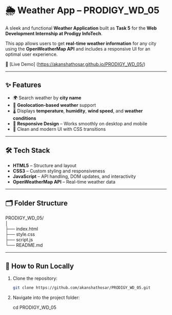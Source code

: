 # 🌦️ Weather App – PRODIGY_WD_05

A sleek and functional **Weather Application** built as **Task 5** for the **Web Development Internship at Prodigy InfoTech**.

This app allows users to get **real-time weather information** for any city using the **OpenWeatherMap API** and includes a responsive UI for an optimal user experience.

🔗 [Live Demo] (https://akanshathosar.github.io/PRODIGY_WD_05/)

---

## ✨ Features

- 🌍 Search weather by **city name**
- 📍 **Geolocation-based weather** support
- 🌡️ Displays **temperature**, **humidity**, **wind speed**, and **weather conditions**
- 📱 **Responsive Design** – Works smoothly on desktop and mobile
- 🎨 Clean and modern UI with CSS transitions

---

## 🛠️ Tech Stack

- **HTML5** – Structure and layout
- **CSS3** – Custom styling and responsiveness
- **JavaScript** – API handling, DOM updates, and interactivity
- **OpenWeatherMap API** – Real-time weather data

---

## 🗂️ Folder Structure

PRODIGY_WD_05/ <br>
│ <br>
├── index.html <br>
├── style.css <br>
├── script.js <br>
└── README.md 

---

## 🚀 How to Run Locally

1. Clone the repository:
   ```bash
   git clone https://github.com/akanshathosar/PRODIGY_WD_05.git

2. Navigate into the project folder:

      cd PRODIGY_WD_05
